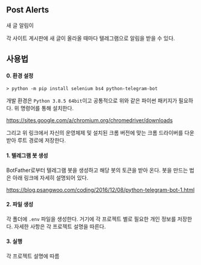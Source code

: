 ## Post Alerts

새 글 알림이

각 사이트 게시판에 새 글이 올라올 때마다 텔레그램으로 알림을 받을 수 있다.

## 사용법

#### 0. 환경 설정
``` shell
> python -m pip install selenium bs4 python-telegram-bot
```
개발 환경은 `Python 3.8.5 64bit`이고 공통적으로 위와 같은 파이썬 패키지가 필요하다. 위 명령어를 통해 설치한다.

https://sites.google.com/a/chromium.org/chromedriver/downloads

그리고 위 링크에서 자신의 운영체제 및 설치된 크롬 버전에 맞는 크롬 드라이버를 다운받아 루트 경로에 저장한다.

#### 1. 텔레그램 봇 생성

BotFather로부터 텔레그램 봇을 생성하고 해당 봇의 토큰을 받아 온다. 봇을 만드는 법은 아래 링크에 자세히 설명되어 있다.

https://blog.psangwoo.com/coding/2016/12/08/python-telegram-bot-1.html

#### 2. 파일 생성

각 폴더에 `.env` 파일을 생성한다. 거기에 각 프로젝트 별로 필요한 개인 정보를 저장한다. 자세한 사항은 각 프로젝트 설명을 따른다.

#### 3. 실행

각 프로젝트 설명에 따름

